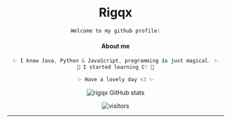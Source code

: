 <h1 align="center"> Rigqx </h1>

<div align="center">
 
```python
Welcome to my github profile!
```

</div>



<div align="center">
  
#### About me

</h1>

```C#
✨ I know Java, Python & JavaScript, programming is just magical. ✨
🌴 I started learning C! 🌴
```


```python
✨ Have a lovely day <3 ✨
```

![rigqx GitHub stats](https://github-readme-stats.vercel.app/api?username=rigqx&show_icons=true&theme=radical)

![visitors](https://visitor-badge.laobi.icu/badge?page_id=rigqx.rigqx)

***

